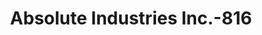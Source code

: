 ---
f_zip-code: 23832
f_state-code: VA
title: Absolute Industries Inc.-816
f_phone: 804-590-2500
f_city-only: Chesterfield
f_address: Chesterfield Chesterfield
f_location-unique-id: '816'
slug: absolute-industries-inc.-816
updated-on: '2024-05-30T13:46:58.046Z'
created-on: '2024-05-30T13:36:59.803Z'
published-on: '2024-05-30T13:54:32.469Z'
f_city-state: cms/city/chesterfield-va.md
f_company: cms/company/absolute-industries-inc..md
f_state: cms/state/virginia.md
layout: '[payday-loan].html'
tags: payday-loan
---